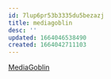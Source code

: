 ```yaml
---
id: 7lup6pr53b3335du5bezazj
title: mediagoblin
desc: ''
updated: 1664046538490
created: 1664042711103
---
```


[MediaGoblin](https://mediagoblin.org/)
